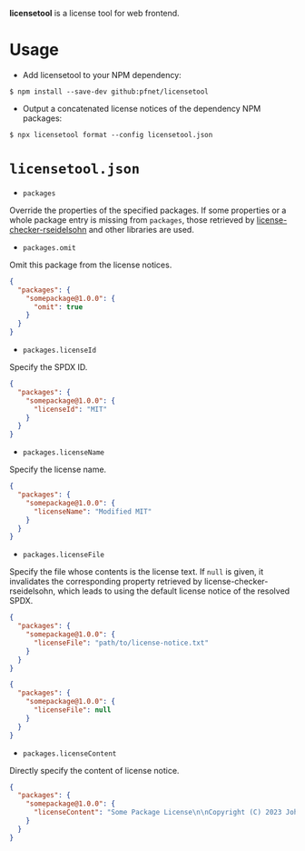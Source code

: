 **licensetool** is a license tool for web frontend.

# Usage

* Add licensetool to your NPM dependency:

```console
$ npm install --save-dev github:pfnet/licensetool
```

* Output a concatenated license notices of the dependency NPM packages:

```console
$ npx licensetool format --config licensetool.json
```

# `licensetool.json`

* `packages`

Override the properties of the specified packages.
If some properties or a whole package entry is missing from `packages`, those retrieved by [license-checker-rseidelsohn](https://github.com/RSeidelsohn/license-checker-rseidelsohn) and other libraries are used.


* `packages.omit`

Omit this package from the license notices.

```json
{
  "packages": {
    "somepackage@1.0.0": {
      "omit": true
    }
  }
}
```

* `packages.licenseId`

Specify the SPDX ID.

```json
{
  "packages": {
    "somepackage@1.0.0": {
      "licenseId": "MIT"
    }
  }
}
```


* `packages.licenseName`

Specify the license name.

```json
{
  "packages": {
    "somepackage@1.0.0": {
      "licenseName": "Modified MIT"
    }
  }
}
```


* `packages.licenseFile`

Specify the file whose contents is the license text.
If `null` is given, it invalidates the corresponding property retrieved by license-checker-rseidelsohn, which leads to using the default license notice of the resolved SPDX.

```json
{
  "packages": {
    "somepackage@1.0.0": {
      "licenseFile": "path/to/license-notice.txt"
    }
  }
}
```

```json
{
  "packages": {
    "somepackage@1.0.0": {
      "licenseFile": null
    }
  }
}
```

* `packages.licenseContent`

Directly specify the content of license notice.

```json
{
  "packages": {
    "somepackage@1.0.0": {
      "licenseContent": "Some Package License\n\nCopyright (C) 2023 John Doe\n\nSome license notice sentences"
    }
  }
}
```
